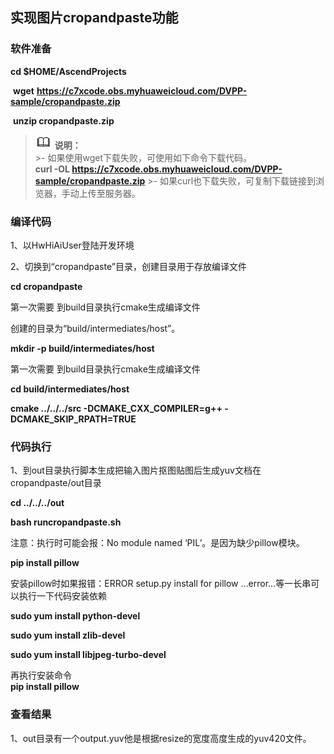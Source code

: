 ## 实现图片cropandpaste功能

### 软件准备

   **cd $HOME/AscendProjects**

​	**wget** **https://c7xcode.obs.myhuaweicloud.com/DVPP-sample/cropandpaste.zip**

​     **unzip cropandpaste.zip**

 >![](public_sys-resources/icon-note.gif) **说明：**   
    >- 如果使用wget下载失败，可使用如下命令下载代码。  
    **curl -OL https://c7xcode.obs.myhuaweicloud.com/DVPP-sample/cropandpaste.zip** 
    >- 如果curl也下载失败，可复制下载链接到浏览器，手动上传至服务器。

### 编译代码
 
1、以HwHiAiUser登陆开发环境

2、切换到“cropandpaste”目录，创建目录用于存放编译文件

**cd cropandpaste**

第一次需要 到build目录执行cmake生成编译文件

创建的目录为“build/intermediates/host”。

**mkdir -p build/intermediates/host**

第一次需要 到build目录执行cmake生成编译文件

**cd build/intermediates/host**

**cmake ../../../src -DCMAKE_CXX_COMPILER=g++ -DCMAKE_SKIP_RPATH=TRUE**

### 代码执行

1、到out目录执行脚本生成把输入图片抠图贴图后生成yuv文档在cropandpaste/out目录

**cd ../../../out**

**bash runcropandpaste.sh**

注意：执行时可能会报：No module named  ‘PIL’。是因为缺少pillow模块。  

**pip install pillow**

安装pillow时如果报错：ERROR setup.py install for pillow ...error...等一长串可以执行一下代码安装依赖

**sudo yum install python-devel**

**sudo yum install zlib-devel**

**sudo yum install libjpeg-turbo-devel**  

再执行安装命令  
**pip install pillow**

### 查看结果

1、out目录有一个output.yuv他是根据resize的宽度高度生成的yuv420文件。